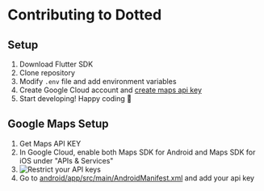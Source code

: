 # Contributing to Dotted

## Setup

1. Download Flutter SDK
2. Clone repository
3. Modify `.env` file and add environment variables
4. Create Google Cloud account and [create maps api key](https://console.cloud.google.com/google/maps-apis/)
5. Start developing! Happy coding 🍻

## Google Maps Setup

1. Get Maps API KEY
2. In Google Cloud, enable both Maps SDK for Android and Maps SDK for iOS under "APIs & Services"
3. ![Restrict your API keys]("/assets/images/restrict_google_api_key.png")
4. Go to [android/app/src/main/AndroidManifest.xml](android/app/src/main/AndroidManifest.xml) and add your api key
